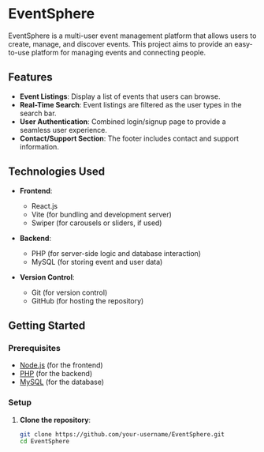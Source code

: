  # EventSphere

EventSphere is a multi-user event management platform that allows users to create, manage, and discover events. This project aims to provide an easy-to-use platform for managing events and connecting people.

## Features

- **Event Listings**: Display a list of events that users can browse.
- **Real-Time Search**: Event listings are filtered as the user types in the search bar.
- **User Authentication**: Combined login/signup page to provide a seamless user experience.
- **Contact/Support Section**: The footer includes contact and support information.

## Technologies Used

- **Frontend**: 
  - React.js
  - Vite (for bundling and development server)
  - Swiper (for carousels or sliders, if used)

- **Backend**: 
  - PHP (for server-side logic and database interaction)
  - MySQL (for storing event and user data)

- **Version Control**:
  - Git (for version control)
  - GitHub (for hosting the repository)

## Getting Started

### Prerequisites

- [Node.js](https://nodejs.org/) (for the frontend)
- [PHP](https://www.php.net/) (for the backend)
- [MySQL](https://www.mysql.com/) (for the database)

### Setup

1. **Clone the repository**:
   ```bash
   git clone https://github.com/your-username/EventSphere.git
   cd EventSphere
